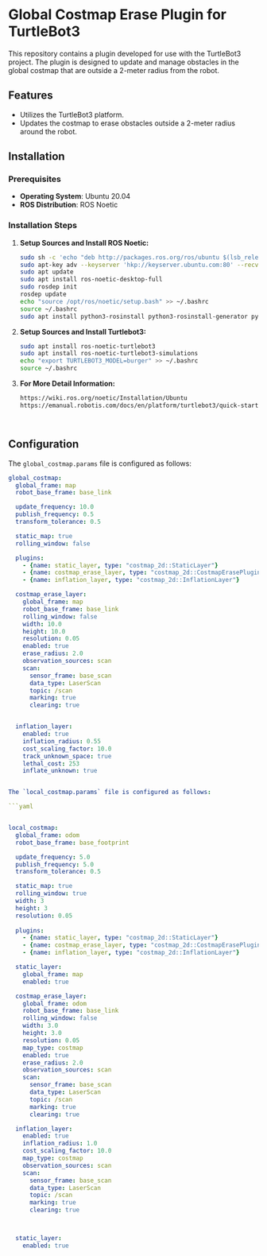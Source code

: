 # Global Costmap Erase Plugin for TurtleBot3

This repository contains a plugin developed for use with the TurtleBot3 project. The plugin is designed to update and manage obstacles in the global costmap that are outside a 2-meter radius from the robot.

## Features

- Utilizes the TurtleBot3 platform.
- Updates the costmap to erase obstacles outside a 2-meter radius around the robot.

## Installation

### Prerequisites

- **Operating System**: Ubuntu 20.04
- **ROS Distribution**: ROS Noetic

### Installation Steps

1. **Setup Sources and Install ROS Noetic:**
   ```sh
   sudo sh -c 'echo "deb http://packages.ros.org/ros/ubuntu $(lsb_release -sc) main" > /etc/apt/sources.list.d/ros-latest.list'
   sudo apt-key adv --keyserver 'hkp://keyserver.ubuntu.com:80' --recv-key C1CF6E31E6BADE8868B172B4F42ED6FBAB17C654
   sudo apt update
   sudo apt install ros-noetic-desktop-full
   sudo rosdep init
   rosdep update
   echo "source /opt/ros/noetic/setup.bash" >> ~/.bashrc
   source ~/.bashrc
   sudo apt install python3-rosinstall python3-rosinstall-generator python3-wstool build-essential
2. **Setup Sources and Install Turtlebot3:**
   ```sh
   sudo apt install ros-noetic-turtlebot3
   sudo apt install ros-noetic-turtlebot3-simulations
   echo "export TURTLEBOT3_MODEL=burger" >> ~/.bashrc
   source ~/.bashrc

3. **For More Detail Information:**
   ```sh
   https://wiki.ros.org/noetic/Installation/Ubuntu
   https://emanual.robotis.com/docs/en/platform/turtlebot3/quick-start/
   

   

## Configuration

The `global_costmap.params` file is configured as follows:

```yaml
global_costmap:
  global_frame: map
  robot_base_frame: base_link

  update_frequency: 10.0
  publish_frequency: 0.5
  transform_tolerance: 0.5

  static_map: true
  rolling_window: false

  plugins:
    - {name: static_layer, type: "costmap_2d::StaticLayer"}
    - {name: costmap_erase_layer, type: "costmap_2d::CostmapErasePlugin"}
    - {name: inflation_layer, type: "costmap_2d::InflationLayer"}

  costmap_erase_layer:
    global_frame: map
    robot_base_frame: base_link
    rolling_window: false
    width: 10.0
    height: 10.0
    resolution: 0.05
    enabled: true
    erase_radius: 2.0
    observation_sources: scan
    scan:
      sensor_frame: base_scan
      data_type: LaserScan
      topic: /scan
      marking: true
      clearing: true


  inflation_layer:
    enabled: true
    inflation_radius: 0.55
    cost_scaling_factor: 10.0
    track_unknown_space: true
    lethal_cost: 253
    inflate_unknown: true


The `local_costmap.params` file is configured as follows:

```yaml


local_costmap:
  global_frame: odom
  robot_base_frame: base_footprint

  update_frequency: 5.0
  publish_frequency: 5.0
  transform_tolerance: 0.5  

  static_map: true  
  rolling_window: true
  width: 3
  height: 3
  resolution: 0.05
  
  plugins:
    - {name: static_layer, type: "costmap_2d::StaticLayer"}
    - {name: costmap_erase_layer, type: "costmap_2d::CostmapErasePlugin"}
    - {name: inflation_layer, type: "costmap_2d::InflationLayer"}

  static_layer:
    global_frame: map
    enabled: true

  costmap_erase_layer:
    global_frame: odom
    robot_base_frame: base_link
    rolling_window: false
    width: 3.0
    height: 3.0
    resolution: 0.05
    map_type: costmap
    enabled: true
    erase_radius: 2.0
    observation_sources: scan
    scan:
      sensor_frame: base_scan
      data_type: LaserScan
      topic: /scan
      marking: true
      clearing: true

  inflation_layer:
    enabled: true
    inflation_radius: 1.0
    cost_scaling_factor: 10.0
    map_type: costmap
    observation_sources: scan
    scan:
      sensor_frame: base_scan
      data_type: LaserScan
      topic: /scan
      marking: true
      clearing: true



  static_layer:
    enabled: true
